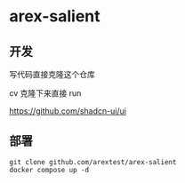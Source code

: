 # arex-salient


## 开发

写代码直接克隆这个仓库

cv 克隆下来直接 run

https://github.com/shadcn-ui/ui

## 部署

```shell
git clone github.com/arextest/arex-salient
docker compose up -d
```
